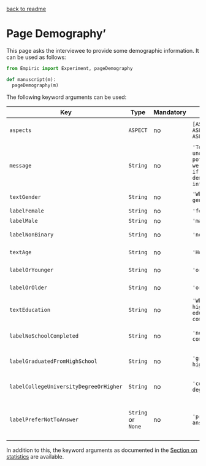 [back to readme](../../../)

# Page Demography’

This page asks the interviewee to provide some demographic information.  It can be used as follows:
```python
from Empiric import Experiment, pageDemography

def manuscript(m):
  pageDemography(m)
```

The following keyword arguments can be used:

| Key | Type | Mandatory | Default | Meaning |
| --- | ---- | --------- | ------- | ------- |
| `aspects` | `ASPECT` | no | `[ASPECT.GENDER, ASPECT.AGE, ASPECT.EDUCATION]` | Aspects on which information is to be collected |
| `message` | `String` | no | `'To better understand potential biases, we would appreciate if you share some demographic information.'` |  |
| `textGender` | `String` | no | `'What is your gender?'` | Question related to the gender |
| `labelFemale` | `String` | no | `'female'` | Answer ‘female’ |
| `labelMale` | `String` | no | `'male'` | Answer ‘male’ |
| `labelNonBinary` | `String` | no | `'non-binary'` | Answer ‘non-binary’ |
| `textAge` | `String` | no | `'How old are you?'` | Question related to the age |
| `labelOrYounger` | `String` | no | `'or younger'` | Answer ‘... or younger‘ |
| `labelOrOlder` | `String` | no | `'or older'` | Answer ‘... or older‘ |
| `textEducation` | `String` | no | `'What is the highest level of education you have completed?'` | Question related to the educational level |
| `labelNoSchoolCompleted` | `String` | no | `'no school completed'` | Answer ‘no school completed‘ |
| `labelGraduatedFromHighSchool` | `String` | no | `'graduated from high school'` | Answer ‘graduated from high school‘ |
| `labelCollegeUniversityDegreeOrHigher` | `String` | no | `'college/university degree or higher'` | Answer ‘college/university degree or higher‘ |
| `labelPreferNotToAnswer` | `String` or `None` | no | `'prefer not to answer'` | Answer ‘prefer not to answer‘, or `None` if this option should not be offered |

In addition to this, the keyword arguments as documented in the [Section on statistics](statistics.md) are available.
